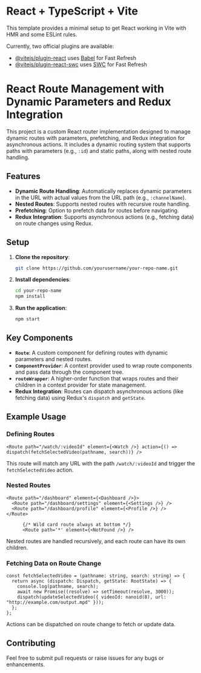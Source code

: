 # React + TypeScript + Vite

This template provides a minimal setup to get React working in Vite with HMR and some ESLint rules.

Currently, two official plugins are available:

- [@vitejs/plugin-react](https://github.com/vitejs/vite-plugin-react/blob/main/packages/plugin-react/README.md) uses [Babel](https://babeljs.io/) for Fast Refresh
- [@vitejs/plugin-react-swc](https://github.com/vitejs/vite-plugin-react-swc) uses [SWC](https://swc.rs/) for Fast Refresh

# React Route Management with Dynamic Parameters and Redux Integration

This project is a custom React router implementation designed to manage dynamic routes with parameters, prefetching, and Redux integration for asynchronous actions. It includes a dynamic routing system that supports paths with parameters (e.g., `:id`) and static paths, along with nested route handling.

## Features

- **Dynamic Route Handling**: Automatically replaces dynamic parameters in the URL with actual values from the URL path (e.g., `:channelName`).
- **Nested Routes**: Supports nested routes with recursive route handling.
- **Prefetching**: Option to prefetch data for routes before navigating.
- **Redux Integration**: Supports asynchronous actions (e.g., fetching data) on route changes using Redux.

## Setup

1. **Clone the repository**:

   ```bash
   git clone https://github.com/yourusername/your-repo-name.git
   ```

2. **Install dependencies**:

   ```bash
   cd your-repo-name
   npm install
   ```

3. **Run the application**:

   ```bash
   npm start
   ```

## Key Components

- **`Route`**: A custom component for defining routes with dynamic parameters and nested routes.
- **`ComponentProvider`**: A context provider used to wrap route components and pass data through the component tree.
- **`routeWrapper`**: A higher-order function that wraps routes and their children in a context provider for state management.
- **Redux Integration**: Routes can dispatch asynchronous actions (like fetching data) using Redux's `dispatch` and `getState`.

## Example Usage

### Defining Routes

```tsx
<Route path="/watch/:videoId" element={<Watch />} action={() => dispatch(fetchSelectedVideo(pathname, search))} />
```

This route will match any URL with the path `/watch/:videoId` and trigger the `fetchSelectedVideo` action.

### Nested Routes

```tsx
<Route path="/dashboard" element={<Dashboard />}>
  <Route path="/dashboard/settings" element={<Settings />} />
  <Route path="/dashboard/profile" element={<Profile />} />
</Route>
```

```tsx
      {/* Wild card route always at bottom */}
      <Route path='*' element={<NotFound />} />
```

Nested routes are handled recursively, and each route can have its own children.

### Fetching Data on Route Change

```tsx
const fetchSelectedVideo = (pathname: string, search: string) => {
  return async (dispatch: Dispatch, getState: RootState) => {
    console.log(pathname, search);
    await new Promise((resolve) => setTimeout(resolve, 3000));
    dispatch(updateSelectedVideo({ videoId: nanoid(8), url: "http://example.com/output.mpd" }));
  };
};
```

Actions can be dispatched on route change to fetch or update data.

## Contributing

Feel free to submit pull requests or raise issues for any bugs or enhancements.